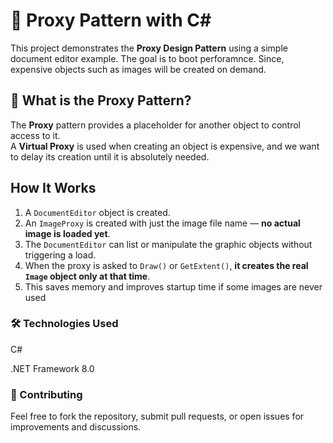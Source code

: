 # 🎯 Proxy Pattern with C#

This project demonstrates the **Proxy Design Pattern** using a simple document editor example. The goal is to boot perforamnce. Since, expensive objects such as images will be created on demand.

## 🧠 What is the Proxy Pattern?

The **Proxy** pattern provides a placeholder for another object to control access to it.  
A **Virtual Proxy** is used when creating an object is expensive, and we want to delay its creation until it is absolutely needed.
  
## How It Works

1. A `DocumentEditor` object is created.
2. An `ImageProxy` is created with just the image file name — **no actual image is loaded yet**.
3. The `DocumentEditor` can list or manipulate the graphic objects without triggering a load.
4. When the proxy is asked to `Draw()` or `GetExtent()`, **it creates the real `Image` object only at that time**.
5. This saves memory and improves startup time if some images are never used

### 🛠️ Technologies Used
 
C#

.NET Framework 8.0

### 🤝 Contributing
 
Feel free to fork the repository, submit pull requests, or open issues for improvements and discussions.
